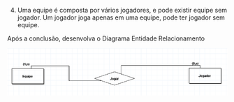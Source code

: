 4. Uma equipe é composta por vários jogadores, e  pode existir equipe sem jogador. Um jogador joga apenas em uma equipe, pode ter jogador sem equipe. 

Após a conclusão, desenvolva o Diagrama Entidade Relacionamento

![Alt text](Conceitual_4.png)
